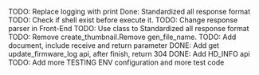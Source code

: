 TODO: Replace logging with print
Done: Standardized all response format
TODO: Check if shell exist before execute it.
TODO: Change response parser in Front-End
TODO: Use class to Standardized all response format
TODO: Remove create_thumbnail.Remove gen_file_name.
TODO: Add document, include receive and return parameter
DONE: Add get update_firmware_log api, after finish, return 304
DONE: Add HD_INFO api
TODO: Add more TESTING ENV configuration and more test code
